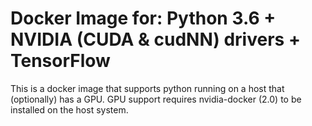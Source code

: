 # Docker Image for: Python 3.6 + NVIDIA (CUDA & cudNN) drivers + TensorFlow

This is a docker image that supports python running
on a host that (optionally) has a GPU. GPU support requires nvidia-docker (2.0) 
to be installed on the host system.

